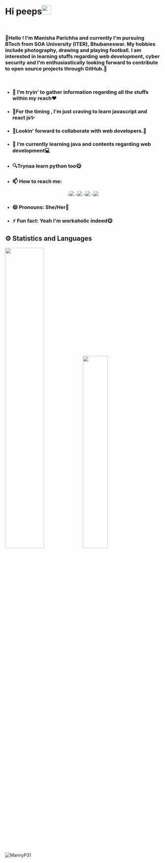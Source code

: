 <p><b><h1>Hi peeps<img src="https://raw.githubusercontent.com/MartinHeinz/MartinHeinz/master/wave.gif" width="30px"></h1></b></p><br>
<h3>🖤Hello !
I'm Manisha Parichha and currently I'm pursuing BTech from SOA University (ITER), Bhubaneswar. 
My hobbies include photography, drawing and playing football. 
I am interested in learning stuffs regarding web development, cyber security and I'm enthusiastically looking forward to contribute to open source projects through GitHub.🖤</h3><br>
    
    
  
- <b><h3>🔭 I’m tryin' to gather information regarding all the stuffs within my reach❤</h3></b>
- <b><h3>💛For the timing , I'm just craving to learn javascript and react js✨</h3></b>
- <b><h3>👬Lookin' forward to collaborate with web developers.👬</h3></b>
- <b><h3>🌱 I’m currently learning java and contents regarding web development💻</h3></b>
- <b><h3>🔍Trynaa learn python too😋</h3></b>
- <b> <h3>📫 How to reach me: </h3></b>
<p align='center'>
-<a href = "https://www.linkedin.com/in/manisha-parichha-b528131bb/"><img src="https://img.icons8.com/cute-clipart/45/000000/linkedin.png"/></a>
-<a href = "https://twitter.com/Pmanny31"><img src="https://img.icons8.com/cotton/45/000000/twitter.png"/></a>
-<a href = "https://www.instagram.com/manisha_parichha/"><img src="https://img.icons8.com/color/45/000000/instagram-new.png"/></a>
-<a href = "https://www.facebook.com/angel.myra.908"><img src="https://img.icons8.com/fluent/48/000000/facebook-new.png"/></a></p>
    
- <b><h3>😄 Pronouns: She/Her🎀</h3></b>
- <b><h3> ⚡ Fun fact: Yeah I'm workaholic indeed😋</h3></b>

## ⚙ Statistics and Languages 
<img width="50%" src="https://github-readme-stats.vercel.app/api?username=MannyP31&show_icons=true&theme=tokyonight"><img width="40%" src="https://github-readme-stats.vercel.app/api/top-langs/?username=MannyP31&layout=compact&theme=tokyonight"> <br>

<p><img align="center" src="https://github-readme-streak-stats.herokuapp.com/?user=MannyP31&" alt="MannyP31" /></p>





